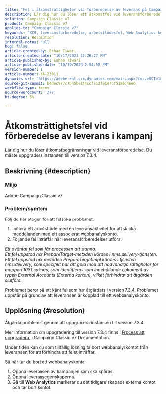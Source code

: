 ```yaml
---
title: "Fel i åtkomsträttigheter vid förberedelse av leverans på Campaign"
description: Lär dig hur du löser ett åtkomstfel vid leveransförberedelse på grund av otillräcklig behörighet för mappen 1031.
solution: Campaign Classic v7
product: Campaign Classic v7
applies-to: "Campaign Classic v7"
keywords: "KCS, leveransförberedelse, arbetsflödesfel, Web Analytics-konto"
resolution: Resolution
internal-notes: null
bug: false
article-created-by: Eshaa Tiwari
article-created-date: "10/17/2023 12:26:27 PM"
article-published-by: Eshaa Tiwari
article-published-date: "10/19/2023 2:54:58 PM"
version-number: 1
article-number: KA-23011
dynamics-url: "https://adobe-ent.crm.dynamics.com/main.aspx?forceUCI=1&pagetype=entityrecord&etn=knowledgearticle&id=49e2f862-e86c-ee11-8df0-6045bd006a22"
source-git-commit: b4dec977c7b45be144ccf712fe147cf5196c4ee6
workflow-type: tm+mt
source-wordcount: '277'
ht-degree: 5%

---
```


# Åtkomsträttighetsfel vid förberedelse av leverans i kampanj


Lär dig hur du löser åtkomstbegränsningar vid leveransförberedelse. Du måste uppgradera instansen till version 7.3.4.

## Beskrivning {#description}


### Miljö

Adobe Campaign Classic v7

### Problem/symtom

Följ de här stegen för att felsöka problemet:

1. Initiera ett arbetsflöde med en leveransaktivitet för att skicka meddelanden med ett associerat webbanalyskonto.
2. Följande fel inträffar när leveransförberedelser utförs:


*Ett oväntat fel som får processen att stanna.
<br>Ett fel uppstod när PrepareTarget-metoden kördes i nms:delivery-tjänsten. 
<br>Ett fel uppstod när metoden PrepareTargetImpl kördes i tjänsten nms:delivery, som specifikt har att göra med att nödvändiga rättigheter för mappen 1031 saknas, som identifieras som innehållande dokument av typen External Accounts (Externa konton), vilket förhindrar att åtgärden slutförs.*

Problemet beror på ett känt fel som har åtgärdats i version 7.3.4. Problemet uppstår på grund av att leveransen är kopplad till ett webbanalyskonto.




## Upplösning {#resolution}


Åtgärda problemet genom att uppgradera instansen till version 7.3.4.

Mer information om uppgradering till version 7.3.4 finns i [Process att uppgradera](https://experienceleague.adobe.com/docs/campaign-classic/using/getting-started/starting-with-adobe-campaign/faq/faq-build-upgrade.html?lang=en), i Campaign Classic v7 Documentation.

Under tiden kan du som tillfällig lösning ta bort webbanalyskontot från leveransen för att förhindra att felet inträffar.

Så här tar du bort ett webbanalyskonto:

1. Öppna leveransen av kampanjen som ska spåras.
2. Öppna leveransegenskaperna.
3. Gå till <b>Web Analytics</b> markerar du det tidigare skapade externa kontot och tar bort kontot.

